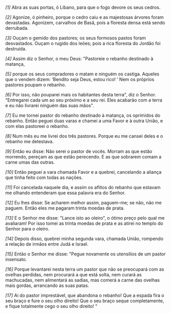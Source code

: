 *[1]* Abra as suas portas, ó Líbano, para que o fogo devore os seus cedros.

*[2]* Agonize, ó pinheiro, porque o cedro caiu e as majestosas árvores foram devastadas. Agonizem, carvalhos de Basã, pois a floresta densa está sendo derrubada.

*[3]* Ouçam o gemido dos pastores; os seus formosos pastos foram desvastados. Ouçam o rugido dos leões; pois a rica floresta do Jordão foi destruída.

*[4]* Assim diz o Senhor, o meu Deus: "Pastoreie o rebanho destinado à matança,

*[5]* porque os seus compradores o matam e ninguém os castiga. Aqueles que o vendem dizem: ‘Bendito seja Deus, estou rico! ’ Nem os próprios pastores poupam o rebanho.

*[6]* Por isso, não pouparei mais os habitantes desta terra", diz o Senhor. "Entregarei cada um ao seu próximo e a seu rei. Eles acabarão com a terra e eu não livrarei ninguém das suas mãos".

*[7]* Eu me tornei pastor do rebanho destinado à matança, os oprimidos do rebanho. Então peguei duas varas e chamei a uma Favor e à outra União, e com elas pastoreei o rebanho.

*[8]* Num mês eu me livrei dos três pastores. Porque eu me cansei deles e o rebanho me detestava.

*[9]* Então eu disse: Não serei o pastor de vocês. Morram as que estão morrendo, pereçam as que estão perecendo. E as que sobrarem comam a carne umas das outras.

*[10]* Então peguei a vara chamada Favor e a quebrei, cancelando a aliança que tinha feito com todas as nações.

*[11]* Foi cancelada naquele dia, e assim os aflitos do rebanho que estavam me olhando entenderam que essa palavra era do Senhor.

*[12]* Eu lhes disse: Se acharem melhor assim, paguem-me; se não, não me paguem. Então eles me pagaram trinta moedas de prata.

*[13]* E o Senhor me disse: "Lance isto ao oleiro", o ótimo preço pelo qual me avaliaram! Por isso tomei as trinta moedas de prata e as atirei no templo do Senhor para o oleiro.

*[14]* Depois disso, quebrei minha segunda vara, chamada União, rompendo a relação de irmãos entre Judá e Israel.

*[15]* Então o Senhor me disse: "Pegue novamente os utensílios de um pastor insensato.

*[16]* Porque levantarei nesta terra um pastor que não se preocupará com as ovelhas perdidas, nem procurará a que está solta, nem curará as machucadas, nem alimentará as sadias, mas comerá a carne das ovelhas mais gordas, arrancando as suas patas.

*[17]* Ai do pastor imprestável, que abandona o rebanho! Que a espada fira o seu braço e fure o seu olho direito! Que o seu braço seque completamente, e fique totalmente cego o seu olho direito! "

